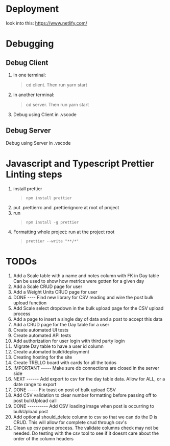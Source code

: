 # Deployment

look into this:
https://www.netlify.com/

# Debugging

## Debug Client

1. in one terminal:
   > cd client. Then run yarn start
2. in another terminal:
   > cd server. Then run yarn start
3. Debug using Client in .vscode

## Debug Server

Debug using Server in .vscode

# Javascript and Typescript Prettier Linting steps

1. install prettier
   > `npm install prettier`
2. put .prettierrc and .prettierignore at root of project
3. run
   > `npm install -g prettier`
4. Formatting whole project: run at the project root
   > `prettier --write "**/*"`

# TODOs

1. Add a Scale table with a name and notes column with FK in Day table
   Can be used to show how metrics were gotten for a given day
2. Add a Scale CRUD page for user
3. Add a Weight Units CRUD page for user
4. DONE ---- Find new library for CSV reading and wire the post bulk upload function
5. Add Scale select dropdown in the bulk upload page for the CSV upload process
6. Add a page to insert a single day of data and a post to accept this data
7. Add a CRUD page for the Day table for a user
8. Create automated UI tests
9. Create automated API tests
10. Add authorization for user login with third party login
11. Migrate Day table to have a user id column
12. Create automated build/deployment
13. Creating hosting for the site
14. Create TRELLO board with cards for all the todos
15. IMPORTANT ----- Make sure db connections are closed in the server side
16. NEXT ------ Add export to csv for the day table data. Allow for ALL, or a date range to export
17. DONE ----- Fix toast on post of bulk upload CSV
18. Add CSV validation to clear number formatting before passing off to post bulkUpload call
19. DONE ---------- Add CSV loading image when post is occurring to bulkUpload post
20. Add optional should_delete column to csv so that we can do the D is CRUD. This will allow for complete crud through csv's
21. Clean up csv parse process. The validate columns check may not be needed. Do testing with the csv tool to see if it doesnt care about the order of the column headers
